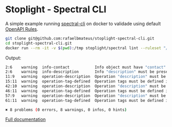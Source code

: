 # Stoplight - Spectral CLI

A simple example running
[spectral-cli](https://github.com/stoplightio/spectral)
on docker to validade using default
[OpenAPI Rules](https://meta.stoplight.io/docs/spectral/4dec24461f3af-open-api-rules).

```bash
git clone git@github.com:rafaelbmateus/stoplight-spectral-cli.git
cd stoplight-spectral-cli.git
docker run --rm -it -v $(pwd):/tmp stoplight/spectral lint --ruleset "/tmp/.spectral.yaml" "/tmp/openapi.yaml"
```

Output:

```bash
2:6    warning  info-contact           Info object must have "contact" object.
2:6    warning  info-description       Info "description" must be present and non-empty string.
11:9   warning  operation-description  Operation "description" must be present and non-empty string.
15:11  warning  operation-tag-defined  Operation tags must be defined in global tags.
42:10  warning  operation-description  Operation "description" must be present and non-empty string.
46:11  warning  operation-tag-defined  Operation tags must be defined in global tags.
57:9   warning  operation-description  Operation "description" must be present and non-empty string.
61:11  warning  operation-tag-defined  Operation tags must be defined in global tags.

✖ 8 problems (0 errors, 8 warnings, 0 infos, 0 hints)
```

[Full documentation](https://meta.stoplight.io/docs/spectral)
